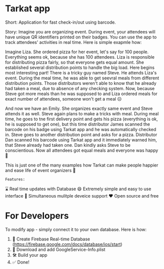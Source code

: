 # Tarkat app

Short:
Application for fast check-in/out using barcode.

Story:
Imagine you are organizing event. During event, your attendees will have unique QR identifiers printed on their badges. You can use the app to track attendees' activities in real time. Here is simple exapmle how:

Imagine Liza. She ordered pizza for her event, let's say for 100 people. Everything seems ok, because she has 100 attendees. Liza is responsible for distributing pizza fairly, so that everyone gets equal amount. She established several distribution points to handle the big load. Here begins most interesting part! There is a tricky guy named Steve. He attends Liza's event. During the meal time, he was able to get seevral meals from different distribution points. Those distributors weren't able to know that he already had taken a meal, due to absence of any checking system. Now, because Steve got more meals than he was supposed to and Liza ordered meals for exact number of attendees, someone won't get a meal ☹️

And now we have an Emily. She organizes exactly same event and Steve attends it as well. Steve again plans to make a tricks with meal. During meal time, he goes to tne first delivery point and gets his pizza (everything is ok, he is supposed to get one), but this time distributor James scanned the barcode on his badge using Tarkat app and he was automatically checked in. Steve goes to another distribution point and asks for a pizza. Distributor Dan scanned his barcode using Tarkat app and it immediately warned him, that Steve already had taken one. Dan kindly asks Steve to be conscientious. Now all attendees got equal meals and everyone was happy 🎉

This is just one of the many examples how Tarkat can make people happier and ease life of event organizers 🙂

    Features:
⌛️ Real time updates with Database
😄 Extremely simple and easy to use interface
📱 Simultaneous mulitple deveice support
❤️ Open source and free

# For Developers

To modify app - simply connect it to your own database. Here is how:
1. 📄 Create Firebase Real-time Database (https://firebase.google.com/docs/database/ios/start)
2. 💾 Download and add GoogleService-Info.plist
3. 🛠 Build your app
4. ✅ Done!
